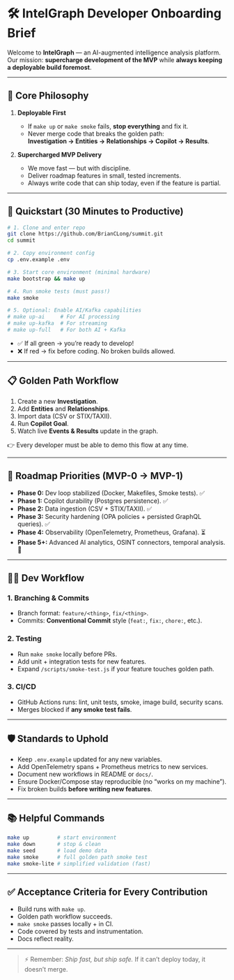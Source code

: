 # 🛠 IntelGraph Developer Onboarding Brief

Welcome to **IntelGraph** — an AI-augmented intelligence analysis platform.  
Our mission: **supercharge development of the MVP** while **always keeping a deployable build foremost**.  

---

## 🚀 Core Philosophy
1. **Deployable First**  
   - If `make up` or `make smoke` fails, **stop everything** and fix it.  
   - Never merge code that breaks the golden path:  
     **Investigation → Entities → Relationships → Copilot → Results**.  

2. **Supercharged MVP Delivery**  
   - We move fast — but with discipline.  
   - Deliver roadmap features in small, tested increments.  
   - Always write code that can ship today, even if the feature is partial.  

---

## 🔑 Quickstart (30 Minutes to Productive)
```bash
# 1. Clone and enter repo
git clone https://github.com/BrianCLong/summit.git
cd summit

# 2. Copy environment config
cp .env.example .env

# 3. Start core environment (minimal hardware)
make bootstrap && make up

# 4. Run smoke tests (must pass!)
make smoke

# 5. Optional: Enable AI/Kafka capabilities
# make up-ai     # For AI processing
# make up-kafka  # For streaming
# make up-full   # For both AI + Kafka
```

* ✅ If all green → you’re ready to develop!
* ❌ If red → fix before coding. No broken builds allowed.

---

## 📋 Golden Path Workflow

1. Create a new **Investigation**.
2. Add **Entities** and **Relationships**.
3. Import data (CSV or STIX/TAXII).
4. Run **Copilot Goal**.
5. Watch live **Events & Results** update in the graph.

👉 Every developer must be able to demo this flow at any time.

---

## 🧭 Roadmap Priorities (MVP-0 → MVP-1)

* **Phase 0:** Dev loop stabilized (Docker, Makefiles, Smoke tests). ✅
* **Phase 1:** Copilot durability (Postgres persistence). ✅
* **Phase 2:** Data ingestion (CSV + STIX/TAXII). ✅
* **Phase 3:** Security hardening (OPA policies + persisted GraphQL queries). ✅
* **Phase 4:** Observability (OpenTelemetry, Prometheus, Grafana). ⏳
* **Phase 5+:** Advanced AI analytics, OSINT connectors, temporal analysis. 🎯

---

## 🧑‍💻 Dev Workflow

### 1. Branching & Commits

* Branch format: `feature/<thing>`, `fix/<thing>`.
* Commits: **Conventional Commit** style (`feat:`, `fix:`, `chore:`, etc.).

### 2. Testing

* Run `make smoke` locally before PRs.
* Add unit + integration tests for new features.
* Expand `/scripts/smoke-test.js` if your feature touches golden path.

### 3. CI/CD

* GitHub Actions runs: lint, unit tests, smoke, image build, security scans.
* Merges blocked if **any smoke test fails**.

---

## 🛡️ Standards to Uphold

* Keep `.env.example` updated for any new variables.
* Add OpenTelemetry spans + Prometheus metrics to new services.
* Document new workflows in README or `docs/`.
* Ensure Docker/Compose stay reproducible (no “works on my machine”).
* Fix broken builds **before writing new features**.

---

## 📚 Helpful Commands

```bash
make up         # start environment
make down       # stop & clean
make seed       # load demo data
make smoke      # full golden path smoke test
make smoke-lite # simplified validation (fast)
```

---

## ✅ Acceptance Criteria for Every Contribution

* Build runs with `make up`.
* Golden path workflow succeeds.
* `make smoke` passes locally + in CI.
* Code covered by tests and instrumentation.
* Docs reflect reality.

---

> ⚡️ Remember: *Ship fast, but ship safe.*
> If it can’t deploy today, it doesn’t merge.

